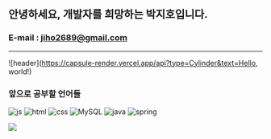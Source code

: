 ## 안녕하세요, 개발자를 희망하는 박지호입니다.
### E-mail : jiho2689@gmail.com 
<hr>

![header](https://capsule-render.vercel.app/api?type=Cylinder&text=Hello, world!)

### 앞으로 공부할 언어들

![js](https://img.shields.io/badge/JavaScript-F7DF1E?style=for-the-badge&logo=JavaScript&logoColor=white) ![html](https://img.shields.io/badge/HTML5-E34F26?style=for-the-badge&logo=html5&logoColor=white) ![css](https://img.shields.io/badge/CSS-239120?&style=for-the-badge&logo=css3&logoColor=white) 
![MySQL](https://img.shields.io/badge/mysql-%2300f.svg?style=for-the-badge&logo=mysql&logoColor=white) ![java](https://img.shields.io/badge/Java-ED8B00?style=for-the-badge&logo=openjdk&logoColor=white) ![spring](https://img.shields.io/badge/Spring-6DB33F?style=for-the-badge&logo=spring&logoColor=white)

<img src="https://github-readme-stats.vercel.app/api?username=hiimparkjiho&show_icons=true">






